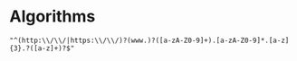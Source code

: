 # Algorithms

	"^(http:\\/\\/|https:\\/\\/)?(www.)?([a-zA-Z0-9]+).[a-zA-Z0-9]*.[a-z]{3}.?([a-z]+)?$"
